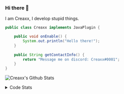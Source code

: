 ### Hi there 👋

I am Creaxx, I develop stupid things. 

```java
public class Creaxx implements JavaPlugin {

    public void onEnable() {
        System.out.println("Hello there!");
    }
    
    public String getContactInfo() {
        return "Message me on discord: Creaxx#0001";
    }
}
```

![Creaxx's Github Stats](https://github-readme-stats.vercel.app/api?username=CreaxxOG&show_icons=true&theme=dark&count_private=true)

<details>
  <summary>Code Stats</summary>

<!--START_SECTION:waka-->
![Code Time](http://img.shields.io/badge/Code%20Time-930%20hrs%2036%20mins-blue)

![Lines of code](https://img.shields.io/badge/From%20Hello%20World%20I%27ve%20Written-2%20Thousand%20lines%20of%20code-blue)

**🐱 My GitHub Data** 

> 🏆 638 Contributions in the Year 2022
 > 
> 📦 231.3 kB Used in GitHub's Storage 
 > 
> 🚫 Not Opted to Hire
 > 
> 📜 3 Public Repositories 
 > 
> 🔑 3 Private Repositories  
 > 
**I'm an Early 🐤** 

```text
🌞 Morning    15 commits     █░░░░░░░░░░░░░░░░░░░░░░░░   3.52% 
🌆 Daytime    203 commits    ████████████░░░░░░░░░░░░░   47.65% 
🌃 Evening    188 commits    ███████████░░░░░░░░░░░░░░   44.13% 
🌙 Night      20 commits     █░░░░░░░░░░░░░░░░░░░░░░░░   4.69%

```
📅 **I'm Most Productive on Sunday** 

```text
Monday       52 commits     ███░░░░░░░░░░░░░░░░░░░░░░   12.21% 
Tuesday      69 commits     ████░░░░░░░░░░░░░░░░░░░░░   16.2% 
Wednesday    71 commits     ████░░░░░░░░░░░░░░░░░░░░░   16.67% 
Thursday     54 commits     ███░░░░░░░░░░░░░░░░░░░░░░   12.68% 
Friday       47 commits     ██░░░░░░░░░░░░░░░░░░░░░░░   11.03% 
Saturday     61 commits     ███░░░░░░░░░░░░░░░░░░░░░░   14.32% 
Sunday       72 commits     ████░░░░░░░░░░░░░░░░░░░░░   16.9%

```


📊 **This Week I Spent My Time On** 

```text
💬 Programming Languages: 
Java                     8 hrs 49 mins       ████████████████████░░░░░   81.27% 
Kotlin                   1 hr 42 mins        ████░░░░░░░░░░░░░░░░░░░░░   15.66% 
YAML                     18 mins             ░░░░░░░░░░░░░░░░░░░░░░░░░   2.86% 
XML                      0 secs              ░░░░░░░░░░░░░░░░░░░░░░░░░   0.15% 
GitIgnore file           0 secs              ░░░░░░░░░░░░░░░░░░░░░░░░░   0.04%

🔥 Editors: 
IntelliJ                 10 hrs 51 mins      █████████████████████████   100.0%

```

**I Mostly Code in Java** 

```text
Java                     6 repos             ███████████████░░░░░░░░░░   60.0% 
Kotlin                   3 repos             ███████░░░░░░░░░░░░░░░░░░   30.0% 
EJS                      1 repo              ██░░░░░░░░░░░░░░░░░░░░░░░   10.0%

```



 Last Updated on 21/10/2022 12:58:34 UTC
<!--END_SECTION:waka-->
</details>
